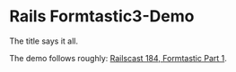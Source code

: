 Rails Formtastic3-Demo
======================
 
The title says it all. 

The demo follows roughly: [Railscast 184, Formtastic Part 1](http://railscasts.com/episodes/184-formtastic-part-1).
